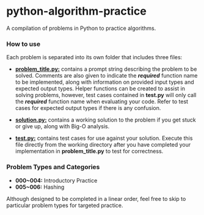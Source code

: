 # python-algorithm-practice

A compilation of problems in Python to practice algorithms.

### How to use
Each problem is separated into its own folder that includes three files:  
- <ins>**problem_title.py:**</ins> contains a prompt string describing the problem to be solved. Comments are also given to indicate the ***required*** function name to be implemented, along with information on provided input types and expected output types. Helper functions can be created to assist in solving problems, however, test cases contained in **test.py** will only call the ***required*** function name when evaluating your code. Refer to test cases for expected output types if there is any confusion.  

- <ins>**solution.py:**</ins> contains a working solution to the problem if you get stuck or give up, along with Big-O analysis.  

- <ins>**test.py:**</ins> contains test cases for use against your solution. Execute this file directly from the working directory after you have completed your implementation in **problem_title.py** to test for correctness.  

### Problem Types and Categories
- **000~004:** Introductory Practice
- **005~006:** Hashing  

Although designed to be completed in a linear order, feel free to skip to particular problem types for targeted practice.  
